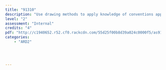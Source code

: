 ```yaml
---
title: "91310"
description: "Use drawing methods to apply knowledge of conventions appropriate to design"
level: "2"
assessment: "Internal"
credits: "4"
pdf: "http://c1940652.r52.cf0.rackcdn.com/55d25f00b8d39a024c0000f5/as91310.pdf"
categories:
    - "ARD2"
    
    
    
    
---
```

